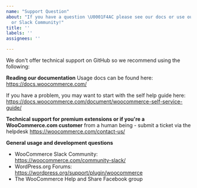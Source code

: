 ```yaml
---
name: "Support Question"
about: "If you have a question \U0001F4AC please see our docs or use our forums, helpdesk,
  or Slack Community!"
title: ''
labels: ''
assignees: ''

---
```


We don't offer technical support on GitHub so we recommend using the following:

**Reading our documentation**
Usage docs can be found here: https://docs.woocommerce.com/

If you have a problem, you may want to start with the self help guide here: https://docs.woocommerce.com/document/woocommerce-self-service-guide/

**Technical support for premium extensions or if you're a WooCommerce.com customer**
 from a human being - submit a ticket via the helpdesk
https://woocommerce.com/contact-us/ 

**General usage and development questions**
- WooCommerce Slack Community: https://woocommerce.com/community-slack/
- WordPress.org Forums: https://wordpress.org/support/plugin/woocommerce
- The WooCommerce Help and Share Facebook group
